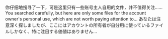 你仔细地搜寻了一下，可是这里只有一些账号主人自用的文件，并不值得关注……
You searched carefully, but here are only some files for the account owner's personal use, which are not worth paying attention to...
あなたは注意深く探しましたが、ここにはアカウントの所有者が自分用に使っているファイルしかなく、特に注目する価値はありません…
